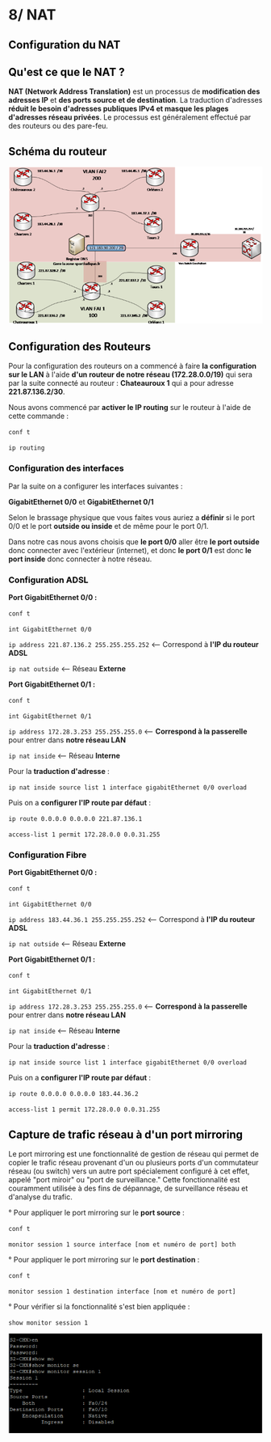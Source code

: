 # 8/ NAT

## <span style="color: black"> **Configuration du NAT** ##

## <span style="color: black"> **Qu'est ce que le NAT ?** ##

**NAT (Network Address Translation)** est un processus de **modification des adresses IP** et **des ports source et de destination**. La traduction d'adresses **réduit le besoin d'adresses publiques IPv4 et masque les plages d'adresses réseau privées**. Le processus est généralement effectué par des routeurs ou des pare-feu.

## <span style="color: black"> **Schéma du routeur** ##

![Schéma](./img/nat_schema.png)

## <span style="color: black"> **Configuration des Routeurs** ##

Pour la configuration des routeurs on a commencé à faire **la configuration sur le LAN** à l'aide **d'un routeur de notre réseau (172.28.0.0/19)** qui sera par la suite connecté au routeur : **Chateauroux 1** qui a pour adresse **221.87.136.2/30**.

Nous avons commencé par **activer le IP routing** sur le routeur à l'aide de cette commande :

`conf t`

`ip routing`

### <span style="color: black"> **Configuration des interfaces** ###

Par la suite on a configurer les interfaces suivantes :

**GigabitEthernet 0/0** et **GigabitEthernet 0/1**

Selon le brassage physique que vous faites vous auriez a **définir** si le port 0/0 et le port **outside ou inside** et de même pour le port 0/1.

Dans notre cas nous avons choisis que **le port 0/0** aller être **le port outside** donc connecter avec l'extérieur (internet), et donc **le port 0/1** est donc **le port inside** donc connecter à notre réseau.

### <span style="color: black"> **Configuration ADSL** ###

**Port GigabitEthernet 0/0 :**

`conf t`

`int GigabitEthernet 0/0`

`ip address 221.87.136.2 255.255.255.252` <-- Correspond à **l'IP du routeur ADSL**

`ip nat outside` <-- Réseau **Externe**

**Port GigabitEthernet 0/1 :**

`conf t`

`int GigabitEthernet 0/1`

`ip address 172.28.3.253 255.255.255.0` <-- **Correspond à la passerelle** pour entrer dans **notre réseau LAN**

`ip nat inside` <-- Réseau **Interne**

Pour la **traduction d'adresse** :

`ip nat inside source list 1 interface gigabitEthernet 0/0 overload`

Puis on a **configurer l'IP route par défaut** :

`ip route 0.0.0.0 0.0.0.0 221.87.136.1`

`access-list 1 permit 172.28.0.0 0.0.31.255`

### <span style="color: black"> **Configuration Fibre** ###

**Port GigabitEthernet 0/0 :**

`conf t`

`int GigabitEthernet 0/0`

`ip address 183.44.36.1 255.255.255.252` <-- Correspond à **l'IP du routeur ADSL**

`ip nat outside` <-- Réseau **Externe**

**Port GigabitEthernet 0/1 :**

`conf t`

`int GigabitEthernet 0/1`

`ip address 172.28.3.253 255.255.255.0` <-- **Correspond à la passerelle** pour entrer dans **notre réseau LAN**

`ip nat inside` <-- Réseau **Interne**

Pour la **traduction d'adresse** :

`ip nat inside source list 1 interface gigabitEthernet 0/0 overload`

Puis on a **configurer l'IP route par défaut** :

`ip route 0.0.0.0 0.0.0.0 183.44.36.2`

`access-list 1 permit 172.28.0.0 0.0.31.255`

## <span style="color: black"> **Capture de trafic réseau à d'un port mirroring** ##

Le port mirroring est une fonctionnalité de gestion de réseau qui permet de copier le trafic réseau provenant d'un ou plusieurs ports d'un commutateur réseau (ou switch) vers un autre port spécialement configuré à cet effet, appelé "port miroir" ou "port de surveillance." Cette fonctionnalité est couramment utilisée à des fins de dépannage, de surveillance réseau et d'analyse du trafic. 

° Pour appliquer le port mirroring sur le **port source** :

`conf t`

`monitor session 1 source interface [nom et numéro de port] both`

° Pour appliquer le port mirroring sur le **port destination** :

`conf t`

`monitor session 1 destination interface [nom et numéro de port]`

° Pour vérifier si la fonctionnalité s'est bien appliquée :

`show monitor session 1`

![Schéma](./img/ShowMotoring.png)

